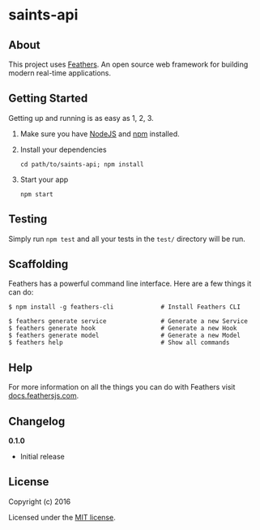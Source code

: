 # saints-api

> 

## About

This project uses [Feathers](http://feathersjs.com). An open source web framework for building modern real-time applications.

## Getting Started

Getting up and running is as easy as 1, 2, 3.

1. Make sure you have [NodeJS](https://nodejs.org/) and [npm](https://www.npmjs.com/) installed.
2. Install your dependencies

    ```
    cd path/to/saints-api; npm install
    ```

3. Start your app

    ```
    npm start
    ```

## Testing

Simply run `npm test` and all your tests in the `test/` directory will be run.

## Scaffolding

Feathers has a powerful command line interface. Here are a few things it can do:

```
$ npm install -g feathers-cli             # Install Feathers CLI

$ feathers generate service               # Generate a new Service
$ feathers generate hook                  # Generate a new Hook
$ feathers generate model                 # Generate a new Model
$ feathers help                           # Show all commands
```

## Help

For more information on all the things you can do with Feathers visit [docs.feathersjs.com](http://docs.feathersjs.com).

## Changelog

__0.1.0__

- Initial release

## License

Copyright (c) 2016

Licensed under the [MIT license](LICENSE).

